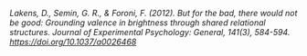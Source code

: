 *Lakens, D., Semin, G. R., & Foroni, F. (2012). But for the bad, there
would not be good: Grounding valence in brightness through shared
relational structures. Journal of Experimental Psychology: General,
141(3), 584-594. <https://doi.org/10.1037/a0026468>*

 

 